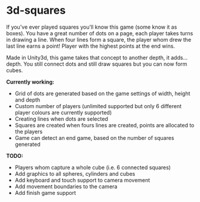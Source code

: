 3d-squares
==========

If you've ever played squares you'll know this game (some know it as boxes). You have a great number of dots on a page, each player takes turns in drawing a line. When four lines form a square, the player whom drew the last line earns a point! Player with the highest points at the end wins.

Made in Unity3d, this game takes that concept to another depth, it adds... depth. You still connect dots and still draw squares but you can now form cubes.

**Currently working:**

  * Grid of dots are generated based on the game settings of width, height and depth
  * Custom number of players (unlimited supported but only 6 different player colours are currently supported)
  * Creating lines when dots are selected
  * Squares are created when fours lines are created, points are allocated to the players
  * Game can detect an end game, based on the number of squares generated

**TODO:**

  * Players whom capture a whole cube (i.e. 6 connected squares)
  * Add graphics to all spheres, cylinders and cubes
  * Add keyboard and touch support to camera movement
  * Add movement boundaries to the camera 
  * Add finish game support
